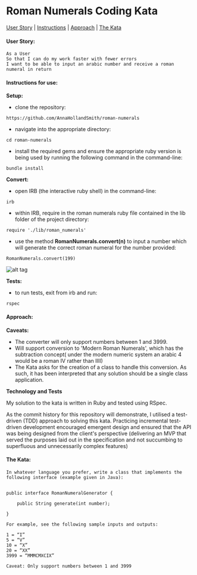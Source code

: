# Roman Numerals Coding Kata
 [User Story](#user-story) | [Instructions](#instructions) | [Approach](#approach) | [The Kata](#the-kata)

#### <a name="user-story">User Story:</a>
```
As a User
So that I can do my work faster with fewer errors
I want to be able to input an arabic number and receive a roman numeral in return
```
#### <a name="instructions">Instructions for use:</a>

**Setup:**

- clone the repository:
```
https://github.com/AnnaHollandSmith/roman-numerals
```

- navigate into the appropriate directory:
```
cd roman-numerals
```

- install the required gems and ensure the appropriate ruby version is being used by running the following command in the command-line:
```
bundle install
```

**Convert:**

- open IRB (the interactive ruby shell) in the command-line:
```
irb
```
- within IRB, require in the roman numerals ruby file contained in the lib folder of the project directory:
```
require './lib/roman_numerals'
```
- use the method **RomanNumerals.convert(n)** to input a number which will generate the correct roman numeral for the number provided:
```
RomanNumerals.convert(199)
```

![alt tag](https://cloud.githubusercontent.com/assets/14944060/18510684/4d840cb6-7a77-11e6-8422-0b34e21ffdef.png)

**Tests:**

- to run tests, exit from irb and run:
```
rspec
```

#### <a name="approach">Approach:</a>

**Caveats:**

- The converter will only support numbers between 1 and 3999.
- Will support conversion to 'Modern Roman Numerals', which has the subtraction concept( under the modern numeric system an arabic 4 would be a roman IV rather than IIII)
- The Kata asks for the creation of a class to handle this conversion. As such, it has been interpreted that any solution should be a single class application.

**Technology and Tests**

My solution to the kata is written in Ruby and tested using RSpec.

As the commit history for this repository will demonstrate, I utilised a test-driven (TDD) approach to solving this kata. Practicing incremental test-driven development encouraged emergent design and ensured that the API was being designed from the client's perspective (delivering an MVP that served the purposes laid out in the specification and not succumbing to superfluous and unnecessarily complex features)

#### <a name=the-kata>The Kata:</a>
```
In whatever language you prefer, write a class that implements the following interface (example given in Java):


public interface RomanNumeralGenerator {

    public String generate(int number);

}

For example, see the following sample inputs and outputs:

1 = “I”
5 = “V”
10 = “X”
20 = “XX”
3999 = “MMMCMXCIX”

Caveat: Only support numbers between 1 and 3999
```
